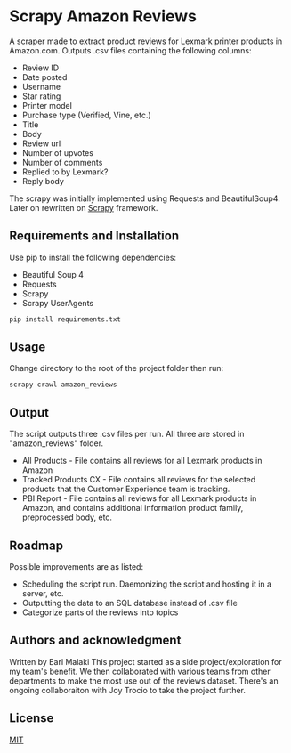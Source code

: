 # Scrapy Amazon Reviews

A scraper made to extract product reviews for Lexmark printer products in Amazon.com. Outputs .csv files containing the following columns:
- Review ID
- Date posted
- Username
- Star rating
- Printer model
- Purchase type (Verified, Vine, etc.)
- Title
- Body
- Review url
- Number of upvotes
- Number of comments
- Replied to by Lexmark?
- Reply body
 
The scrapy was initially implemented using Requests and BeautifulSoup4. Later on rewritten on [Scrapy](https://scrapy.org) framework. 

## Requirements and Installation

Use pip to install the following dependencies:
- Beautiful Soup 4
- Requests
- Scrapy
- Scrapy UserAgents
```bash
pip install requirements.txt
```

## Usage

Change directory to the root of the project folder then run:
```bash
scrapy crawl amazon_reviews
```

## Output

The script outputs three .csv files per run. All three are stored in "amazon_reviews" folder.
- All Products - File contains all reviews for all Lexmark products in Amazon
- Tracked Products CX - File contains all reviews for the selected products that the Customer Experience team is tracking.
- PBI Report - File contains all reviews for all Lexmark products in Amazon, and contains additional information product family, preprocessed body, etc.

## Roadmap
Possible improvements are as listed:
- Scheduling the script run. Daemonizing the script and hosting it in a server, etc.
- Outputting the data to an SQL database instead of .csv file
- Categorize parts of the reviews into topics


## Authors and acknowledgment
Written by Earl Malaki
This project started as a side project/exploration for my team's benefit.
We then collaborated with various teams from other departments to make the most use out of the reviews dataset.
There's an ongoing collaboraiton with Joy Trocio to take the project further.


## License
[MIT](https://choosealicense.com/licenses/mit/)